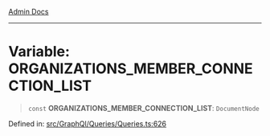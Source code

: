 [Admin Docs](/)

***

# Variable: ORGANIZATIONS\_MEMBER\_CONNECTION\_LIST

> `const` **ORGANIZATIONS\_MEMBER\_CONNECTION\_LIST**: `DocumentNode`


Defined in: [src/GraphQl/Queries/Queries.ts:626](https://github.com/PalisadoesFoundation/talawa-admin/blob/main/src/GraphQl/Queries/Queries.ts#L626)

